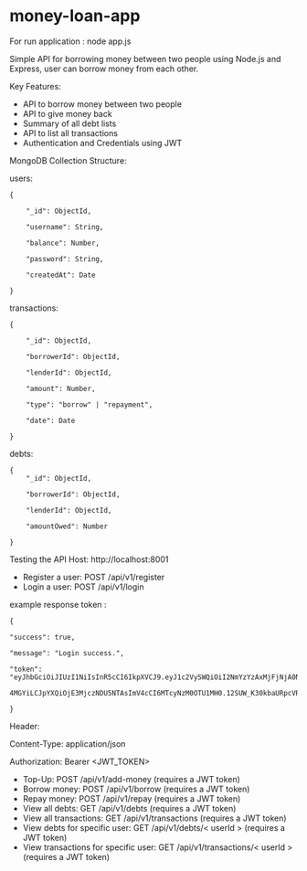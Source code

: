 # money-loan-app

For run application : node app.js 

Simple API for borrowing money between two people using Node.js and Express, user can borrow money from each other.

Key Features:
- API to borrow money between two people
- API to give money back
- Summary of all debt lists
- API to list all transactions
- Authentication and Credentials using JWT

MongoDB Collection Structure:

users:

    {
    
        "_id": ObjectId,
        
        "username": String,
        
        "balance": Number,
        
        "password": String,
        
        "createdAt": Date
        
    }

transactions: 

    {
    
        "_id": ObjectId,
        
        "borrowerId": ObjectId,
        
        "lenderId": ObjectId,
        
        "amount": Number,
        
        "type": "borrow" | "repayment",
        
        "date": Date
        
    }

debts:

    {
        "_id": ObjectId,
        
        "borrowerId": ObjectId,
        
        "lenderId": ObjectId,
        
        "amountOwed": Number
        
    }

Testing the API
Host: http://localhost:8001
- Register a user: POST /api/v1/register
- Login a user: POST /api/v1/login

example response token :

    {
    
    "success": true,
    
    "message": "Login success.",
    
    "token": "eyJhbGciOiJIUzI1NiIsInR5cCI6IkpXVCJ9.eyJ1c2VySWQiOiI2NmYzYzAxMjFjNjA0NWZkY2Y3YTk
    
    4MGYiLCJpYXQiOjE3MjczNDU5NTAsImV4cCI6MTcyNzM0OTU1MH0.12SUW_K30kbaURpcVRDiKft_FdErkYpcOhxlKbYPSg4"
    
    }
    
    
Header:

Content-Type: application/json

Authorization: Bearer <JWT_TOKEN>

- Top-Up: POST /api/v1/add-money (requires a JWT token)
- Borrow money: POST /api/v1/borrow (requires a JWT token)
- Repay money: POST /api/v1/repay (requires a JWT token)
- View all debts: GET /api/v1/debts (requires a JWT token)
- View all transactions: GET /api/v1/transactions (requires a JWT token)
- View debts for specific user: GET /api/v1/debts/< userId > (requires a JWT token)
- View transactions for specific user: GET /api/v1/transactions/< userId > (requires a JWT token)
